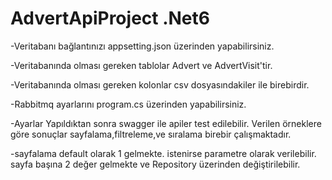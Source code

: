 # AdvertApiProject .Net6


-Veritabanı bağlantınızı appsetting.json üzerinden yapabilirsiniz. <p>
-Veritabanında olması gereken tablolar Advert ve AdvertVisit'tir. <p>
-Veritabanında olması gereken kolonlar csv dosyasındakiler ile birebirdir. <p>
-Rabbitmq ayarlarını program.cs üzerinden yapabilirsiniz. <p>
-Ayarlar Yapıldıktan sonra swagger ile apiler test edilebilir. Verilen örneklere göre sonuçlar sayfalama,filtreleme,ve sıralama birebir çalışmaktadır. <p>
-sayfalama default olarak 1 gelmekte. istenirse parametre olarak verilebilir. sayfa başına 2 değer gelmekte ve Repository üzerinden değiştirilebilir. <p>

